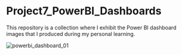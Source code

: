 # Project7_PowerBI_Dashboards

This repository is a collection where I exhibit the Power BI dashboard images that I produced during my personal learning.

![powerbi_dashboard_01](https://user-images.githubusercontent.com/44724944/231843806-517c47b5-3818-4bd1-a3f6-19efbf81dfc2.png)


